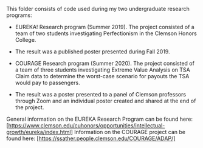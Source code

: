 This folder consists of code used during my two undergraduate research programs:

- EUREKA! Research program (Summer 2019). The project consisted of a team of two students investigating Perfectionism in the Clemson Honors College.
- The result was a published poster presented during Fall 2019.

- COURAGE Research program (Summer 2020). The project consisted of a team of three students investigating Extreme Value Analysis on TSA Claim data to determine the worst-case scenario for payouts the TSA would pay to passengers.
- The result was a poster presented to a panel of Clemson professors through Zoom and an individual poster created and shared at the end of the project.

General information on the EUREKA Research Program can be found here: [https://www.clemson.edu/cuhonors/opportunities/intellectual-growth/eureka/index.html]
Information on the COURAGE project can be found here: [https://ssather.people.clemson.edu/COURAGE/ADAP/]

